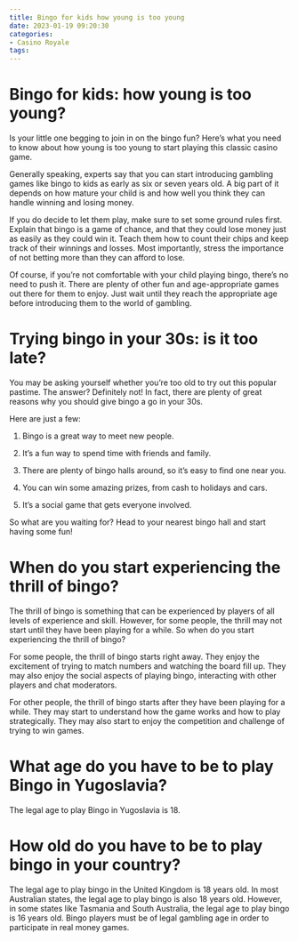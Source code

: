 ```yaml
---
title: Bingo for kids how young is too young
date: 2023-01-19 09:20:30
categories:
- Casino Royale
tags:
---
```



#  Bingo for kids: how young is too young?

Is your little one begging to join in on the bingo fun? Here’s what you need to know about how young is too young to start playing this classic casino game.

Generally speaking, experts say that you can start introducing gambling games like bingo to kids as early as six or seven years old. A big part of it depends on how mature your child is and how well you think they can handle winning and losing money.

If you do decide to let them play, make sure to set some ground rules first. Explain that bingo is a game of chance, and that they could lose money just as easily as they could win it. Teach them how to count their chips and keep track of their winnings and losses. Most importantly, stress the importance of not betting more than they can afford to lose.

Of course, if you’re not comfortable with your child playing bingo, there’s no need to push it. There are plenty of other fun and age-appropriate games out there for them to enjoy. Just wait until they reach the appropriate age before introducing them to the world of gambling.

#  Trying bingo in your 30s: is it too late?

You may be asking yourself whether you’re too old to try out this popular pastime. The answer? Definitely not! In fact, there are plenty of great reasons why you should give bingo a go in your 30s.

Here are just a few:

1. Bingo is a great way to meet new people.

2. It’s a fun way to spend time with friends and family.

3. There are plenty of bingo halls around, so it’s easy to find one near you.

4. You can win some amazing prizes, from cash to holidays and cars.

5. It’s a social game that gets everyone involved.

So what are you waiting for? Head to your nearest bingo hall and start having some fun!

#  When do you start experiencing the thrill of bingo?

The thrill of bingo is something that can be experienced by players of all levels of experience and skill. However, for some people, the thrill may not start until they have been playing for a while. So when do you start experiencing the thrill of bingo?

For some people, the thrill of bingo starts right away. They enjoy the excitement of trying to match numbers and watching the board fill up. They may also enjoy the social aspects of playing bingo, interacting with other players and chat moderators.

For other people, the thrill of bingo starts after they have been playing for a while. They may start to understand how the game works and how to play strategically. They may also start to enjoy the competition and challenge of trying to win games.

#  What age do you have to be to play Bingo in Yugoslavia?

The legal age to play Bingo in Yugoslavia is 18.

#  How old do you have to be to play bingo in your country?

The legal age to play bingo in the United Kingdom is 18 years old. In most Australian states, the legal age to play bingo is also 18 years old. However, in some states like Tasmania and South Australia, the legal age to play bingo is 16 years old. Bingo players must be of legal gambling age in order to participate in real money games.